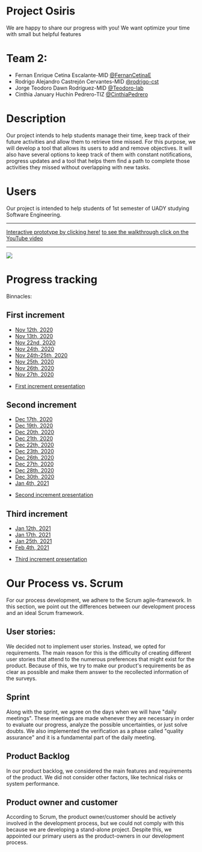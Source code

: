 # Project Osiris

We are happy to share our progress with you! We want optimize your time with small but helpful features

# Team 2:

- Fernan Enrique Cetina Escalante-MID [@FernanCetinaE](https://github.com/FernanCetinaE)
- Rodrigo Alejandro Castrejón Cervantes-MID [@rodrigo-cst](https://github.com/rodrigo-cst)
- Jorge Teodoro Dawn Rodríguez-MID [@Teodoro-lab](https://github.com/Teodoro-lab)
- Cinthia January Huchin Pedrero-TIZ [@CinthiaPedrero](https://github.com/CinthiaPedrero)

# Description

Our project intends to help students manage their time, keep track of their future activities and allow them to retrieve time missed. For this purpose, we will develop a tool that allows its users to add and remove objectives. It will also have several options to keep track of them with constant notifications, progress updates and a tool that helps them find a path to complete those activities they missed without overlapping with new tasks.

# Users

Our project is intended to help students of 1st semester of UADY studying Software Engineering.

***
[Interactive prototype by clicking here!](https://www.figma.com/proto/CYd8ym0jVD3PjarlkyM5Dx/Osiris?node-id=852%3A8886&scaling=min-zoom)
[to see the walkthrough click on the YouTube video](http://www.youtube.com/watch?v=3Qsg9YZG3pU&feature=youtu.be&ab_channel=FariqueFece)
***
![](https://github.com/Teodoro-lab/TeamOsiris/blob/Third-increment/Documentation/ReadMe%20media/add%26properties.gif)


# Progress tracking

Binnacles:

## First increment

* [Nov 12th, 2020](https://github.com/FernanCetinaE/TeamOsiris/blob/First-increment/Documentation/Binnacles/12th%20nov%202020.md)
* [Nov 13th, 2020](https://github.com/FernanCetinaE/TeamOsiris/blob/First-increment/Documentation/Binnacles/13th%20nov%202020.md)
* [Nov 22nd, 2020](https://github.com/FernanCetinaE/TeamOsiris/blob/First-increment/Documentation/Binnacles/22th%20nov%202020.md)
* [Nov 24th, 2020](https://github.com/FernanCetinaE/TeamOsiris/blob/First-increment/Documentation/Binnacles/24th%20nov%202020.md)
* [Nov 24th-25th, 2020](https://github.com/FernanCetinaE/TeamOsiris/blob/First-increment/Documentation/Binnacles/24th-25th%20nov%202020.md)
* [Nov 25th, 2020](https://github.com/FernanCetinaE/TeamOsiris/blob/First-increment/Documentation/Binnacles/25th%20nov%202020.md)
* [Nov 26th, 2020](https://github.com/FernanCetinaE/TeamOsiris/blob/First-increment/Documentation/Binnacles/26th%20nov%202020.md)
* [Nov 27th, 2020](https://github.com/FernanCetinaE/TeamOsiris/blob/First-increment/Documentation/Binnacles/27th%20nov%202020.md)
- [First increment presentation](https://youtu.be/dwGhFRoC-10)
## Second increment

- [Dec 17th, 2020](Documentation/Binnacles/17th%20dec%202020.md)
- [Dec 19th, 2020](Documentation/Binnacles/19th%20dec%202020.md)
- [Dec 20th, 2020](Documentation/Binnacles/20th%20dec%202020.md)
- [Dec 21th, 2020](Documentation/Binnacles/21th%20dec%202020.md)
- [Dec 22th, 2020](Documentation/Binnacles/22th%20dec%202020.md)
- [Dec 23th, 2020](Documentation/Binnacles/23th%20dec%202020.md)
- [Dec 26th, 2020](Documentation/Binnacles/26th%20dec%202020.md)
- [Dec 27th, 2020](Documentation/Binnacles/27th%20dec%202020.md)
- [Dec 28th, 2020](Documentation/Binnacles/28th%20dec%202020.md)
- [Dec 30th, 2020](Documentation/Binnacles/30th%20dec%202020.md)
- [Jan 4th, 2021](Documentation/Binnacles/4th%20jan%202021.md)
* [Second increment presentation](https://www.youtube.com/watch?v=gccBOE-JmRI&feature=youtu.be&ab_channel=RodrigoCastrej%C3%B3n)

## Third increment

- [Jan 12th, 2021](Documentation/Binnacles/12th%20jan%202021.md)
- [Jan 17th, 2021](https://github.com/FernanCetinaE/TeamOsiris/blob/Third-increment/Documentation/Binnacles/17th%20jan%202021.md)
- [Jan 25th, 2021](Documentation/Binnacles/25th%20jan%202021.md)
- [Feb 4th, 2021](Documentation/Binnacles/4th%20feb%202021.md)
* [Third increment presentation](https://youtu.be/MQDPtOxB_1s)

# Our Process vs. Scrum

For our process development, we adhere to the Scrum agile-framework. In this section, we point out the differences between our development process and an ideal Scrum framework.

## User stories:

We decided not to implement user stories. Instead, we opted for requirements. The main reason for this is the difficulty of creating different user stories that attend to the numerous preferences that might exist for the product. Because of this, we try to make our product's requirements be as clear as possible and make them answer to the recollected information of the surveys.

## Sprint

Along with the sprint, we agree on the days when we will have "daily meetings". These meetings are made whenever they are necessary in order to evaluate our progress, analyze the possible uncertainties, or just solve doubts. We also implemented the verification as a phase called "quality assurance" and it is a fundamental part of the daily meeting.

## Product Backlog

In our product backlog, we considered the main features and requirements of the product. We did not consider other factors, like technical risks or system performance.

## Product owner and customer

According to Scrum, the product owner/customer should be actively involved in the development process, but we could not comply with this because we are developing a stand-alone project. Despite this, we appointed our primary users as the product-owners in our development process.
